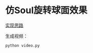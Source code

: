 # 仿Soul旋转球面效果

[实现思路](https://blog.csdn.net/HelloMyPeople/article/details/109296649)

生成视频：

```shell
python video.py
```